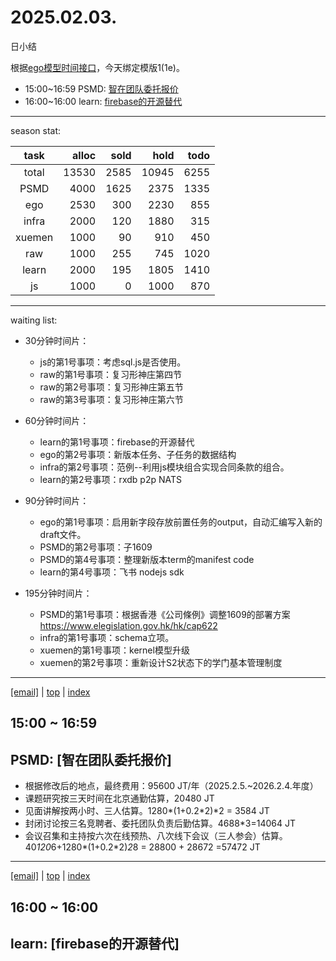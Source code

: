 # 2025.02.03.
日小结

<a id="top"></a>
根据[ego模型时间接口](https://gitee.com/hyg/blog/blob/master/timeflow.md)，今天绑定模版1(1e)。

<a id="index"></a>
- 15:00~16:59	PSMD: [智在团队委托报价](#20250203150000)
- 16:00~16:00	learn: [firebase的开源替代](#20250203160000)

---
season stat:

| task | alloc | sold | hold | todo |
| :---: | ---: | ---: | ---: | ---: |
| total | 13530 | 2585 | 10945 | 6255 |
| PSMD | 4000 | 1625 | 2375 | 1335 |
| ego | 2530 | 300 | 2230 | 855 |
| infra | 2000 | 120 | 1880 | 315 |
| xuemen | 1000 | 90 | 910 | 450 |
| raw | 1000 | 255 | 745 | 1020 |
| learn | 2000 | 195 | 1805 | 1410 |
| js | 1000 | 0 | 1000 | 870 |

---
waiting list:


- 30分钟时间片：
  - js的第1号事项：考虑sql.js是否使用。
  - raw的第1号事项：复习形神庄第四节
  - raw的第2号事项：复习形神庄第五节
  - raw的第3号事项：复习形神庄第六节

- 60分钟时间片：
  - learn的第1号事项：firebase的开源替代
  - ego的第2号事项：新版本任务、子任务的数据结构
  - infra的第2号事项：范例--利用js模块组合实现合同条款的组合。
  - learn的第2号事项：rxdb p2p NATS

- 90分钟时间片：
  - ego的第1号事项：启用新字段存放前置任务的output，自动汇编写入新的draft文件。
  - PSMD的第2号事项：子1609
  - PSMD的第4号事项：整理新版本term的manifest code
  - learn的第4号事项：飞书 nodejs sdk

- 195分钟时间片：
  - PSMD的第1号事项：根据香港《公司條例》调整1609的部署方案 https://www.elegislation.gov.hk/hk/cap622
  - infra的第1号事项：schema立项。
  - xuemen的第1号事项：kernel模型升级
  - xuemen的第2号事项：重新设计S2状态下的学门基本管理制度

---
<a href="mailto:huangyg@mars22.com?subject=关于2025.02.03.[智在团队委托报价]任务&body=日期: 2025.02.03.%0D%0A序号: 5%0D%0A手稿:../../draft/2025/20250203.a.md%0D%0A---请勿修改邮件主题及以上内容 从下一行开始写您的想法---%0D%0A">[email]</a> | [top](#top) | [index](#index)
<a id="20250203150000"></a>
## 15:00 ~ 16:59
## PSMD: [智在团队委托报价]

- 根据修改后的地点，最终费用：95600 JT/年（2025.2.5.~2026.2.4.年度）
- 课题研究按三天时间在北京通勤估算，20480 JT
- 见面讲解按两小时、三人估算。1280*(1+0.2*2)*2 = 3584 JT
- 封闭讨论按三名竞聘者、委托团队负责后勤估算。4688*3=14064 JT
- 会议召集和主持按六次在线预热、八次线下会议（三人参会）估算。40*120*6+1280*(1+0.2*2)*2*8 = 28800 + 28672 =57472 JT
---
<a href="mailto:huangyg@mars22.com?subject=关于2025.02.03.[firebase的开源替代]任务&body=日期: 2025.02.03.%0D%0A序号: 6%0D%0A手稿:../../draft/2025/20250203.01.md%0D%0A---请勿修改邮件主题及以上内容 从下一行开始写您的想法---%0D%0A">[email]</a> | [top](#top) | [index](#index)
<a id="20250203160000"></a>
## 16:00 ~ 16:00
## learn: [firebase的开源替代]

